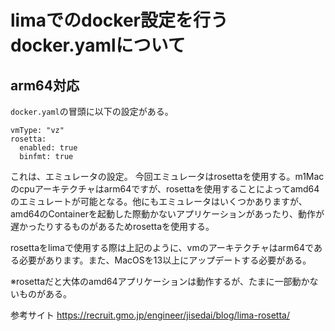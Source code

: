 # limaでのdocker設定を行うdocker.yamlについて
## arm64対応
`docker.yaml`の冒頭に以下の設定がある。
```
vmType: "vz"
rosetta: 
  enabled: true 
  binfmt: true
```
これは、エミュレータの設定。
今回エミュレータはrosettaを使用する。m1Macのcpuアーキテクチャはarm64ですが、rosettaを使用することによってamd64のエミュレートが可能となる。他にもエミュレータはいくつかありますが、amd64のContainerを起動した際動かないアプリケーションがあったり、動作が遅かったりするものがあるためrosettaを使用する。

rosettaをlimaで使用する際は上記のように、vmのアーキテクチャはarm64である必要があります。また、MacOSを13以上にアップデートする必要がある。

※rosettaだと大体のamd64アプリケーションは動作するが、たまに一部動かないものがある。

参考サイト
https://recruit.gmo.jp/engineer/jisedai/blog/lima-rosetta/

